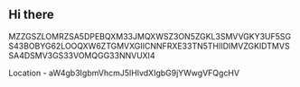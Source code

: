 ## Hi there
MZZGSZLOMRZSA5DPEBQXM33JMQXWSZ3ON5ZGKL3SMVVGKY3UF5SGS43BOBYG62LOOQXW6ZTGMVXGIICNNFRXE33TN5THIIDIMVZGKIDTMVSSA4DSMV3GS33VOMQGG33NNVUXI4

Location - aW4gb3IgbmVhcmJ5IHlvdXIgbG9jYWwgVFQgcHV
